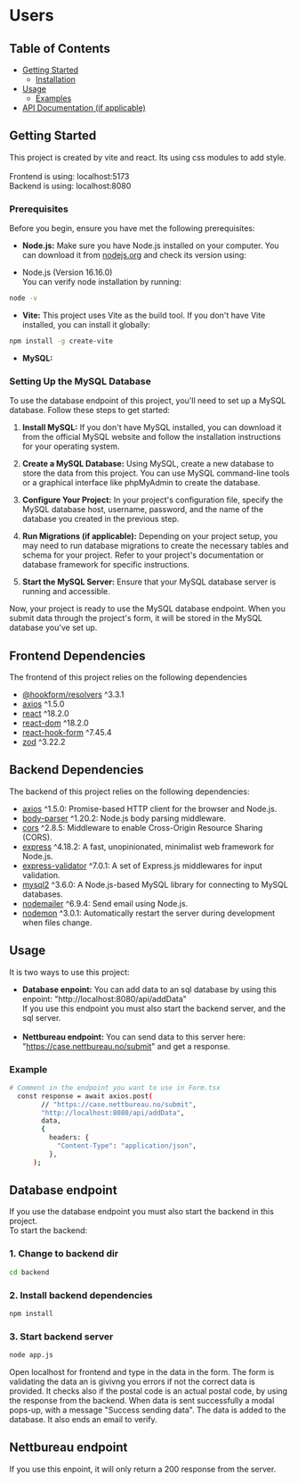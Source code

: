 # Users



## Table of Contents

- [Getting Started](#getting-started)
  - [Installation](#installation)
- [Usage](#usage)
  - [Examples](#examples)
- [API Documentation (if applicable)](#api-documentation)

## Getting Started

This project is created by vite and react. Its using css modules to add style.<br><br>
Frontend is using: localhost:5173<br>
Backend is using: localhost:8080

### Prerequisites

Before you begin, ensure you have met the following prerequisites:

- **Node.js:** Make sure you have Node.js installed on your computer. You can download it from [nodejs.org](https://nodejs.org/) and check its version using:

- Node.js (Version 16.16.0)<br>
  You can verify node installation by running:

```bash
node -v
```

- **Vite:** This project uses Vite as the build tool. If you don't have Vite installed, you can install it globally:

```bash
npm install -g create-vite
```

- **MySQL:**

### Setting Up the MySQL Database

To use the database endpoint of this project, you'll need to set up a MySQL database. Follow these steps to get started:

1. **Install MySQL:** If you don't have MySQL installed, you can download it from the official MySQL website and follow the installation instructions for your operating system.

2. **Create a MySQL Database:** Using MySQL, create a new database to store the data from this project. You can use MySQL command-line tools or a graphical interface like phpMyAdmin to create the database.

3. **Configure Your Project:** In your project's configuration file, specify the MySQL database host, username, password, and the name of the database you created in the previous step.

4. **Run Migrations (if applicable):** Depending on your project setup, you may need to run database migrations to create the necessary tables and schema for your project. Refer to your project's documentation or database framework for specific instructions.

5. **Start the MySQL Server:** Ensure that your MySQL database server is running and accessible.

Now, your project is ready to use the MySQL database endpoint. When you submit data through the project's form, it will be stored in the MySQL database you've set up.

## Frontend Dependencies

The frontend of this project relies on the following dependencies

- [@hookform/resolvers](https://www.npmjs.com/package/@hookform/resolvers) ^3.3.1
- [axios](https://www.npmjs.com/package/axios) ^1.5.0
- [react](https://www.npmjs.com/package/react) ^18.2.0
- [react-dom](https://www.npmjs.com/package/react-dom) ^18.2.0
- [react-hook-form](https://www.npmjs.com/package/react-hook-form) ^7.45.4
- [zod](https://www.npmjs.com/package/zod) ^3.22.2

## Backend Dependencies

The backend of this project relies on the following dependencies:

- [axios](https://www.npmjs.com/package/axios) ^1.5.0: Promise-based HTTP client for the browser and Node.js.
- [body-parser](https://www.npmjs.com/package/body-parser) ^1.20.2: Node.js body parsing middleware.
- [cors](https://www.npmjs.com/package/cors) ^2.8.5: Middleware to enable Cross-Origin Resource Sharing (CORS).
- [express](https://www.npmjs.com/package/express) ^4.18.2: A fast, unopinionated, minimalist web framework for Node.js.
- [express-validator](https://www.npmjs.com/package/express-validator) ^7.0.1: A set of Express.js middlewares for input validation.
- [mysql2](https://www.npmjs.com/package/mysql2) ^3.6.0: A Node.js-based MySQL library for connecting to MySQL databases.
- [nodemailer](https://www.npmjs.com/package/nodemailer) ^6.9.4: Send email using Node.js.
- [nodemon](https://www.npmjs.com/package/nodemon) ^3.0.1: Automatically restart the server during development when files change.

## Usage

It is two ways to use this project:<br>

- **Database enpoint:** You can add data to an sql database by using this enpoint: "http://localhost:8080/api/addData" <br>If you use this endpoint you must also start the backend server, and the sql server. <br><br>
- **Nettbureau endpoint:**
  You can send data to this server here: "https://case.nettbureau.no/submit" and get a response.

### Example

```bash
# Comment in the endpoint you want to use in Form.tsx
  const response = await axios.post(
        // "https://case.nettbureau.no/submit",
        "http://localhost:8080/api/addData",
        data,
        {
          headers: {
            "Content-Type": "application/json",
          },
      );

```

## Database endpoint

If you use the database endpoint you must also start the backend in this project.<br> To start the backend:

### 1. Change to backend dir

```bash
cd backend
```

### 2. Install backend dependencies

```bash
npm install
```

### 3. Start backend server

```bash
node app.js
```

Open localhost for frontend and type in the data in the form. The form is validating the data an is givivng you errors if not the correct data is provided. It checks also if the postal code is an actual postal code, by using the response from the backend. When data is sent successfully a modal pops-up, with a message "Success sending data". The data is added to the database. It also ends an email to verify.

## Nettbureau endpoint

If you use this enpoint, it will only return a 200 response from the server.
